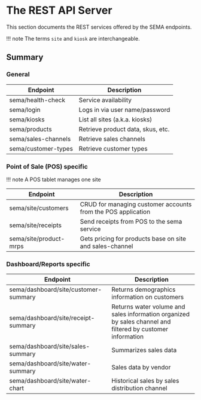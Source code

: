 # The REST API Server

This section documents the REST services offered by the SEMA endpoints.

!!! note
    The terms `site` and `kiosk` are interchangeable.

## Summary

### General

| Endpoint                 | Description                                            
| ------------------------ | -------
| sema/health-check	| Service availability
| sema/login	| Logs in via user name/password
| sema/kiosks | List all sites (a.k.a. kiosks)
| sema/products | Retrieve product data, skus, etc.
| sema/sales-channels | Retrieve sales channels
| sema/customer-types | Retrieve customer types

### Point of Sale (POS) specific

!!! note
    A POS tablet manages one site

| Endpoint            | Description                                            
| ------------------------ | -------
| sema/site/customers | CRUD for managing customer accounts from the POS application
| sema/site/receipts | Send receipts from POS to the sema service
| sema/site/product-mrps | Gets pricing for products base on site and sales-channel

### Dashboard/Reports specific

| Endpoint            | Description                                            
| ------------------------ | -------
| sema/dashboard/site/customer-summary | Returns demographics information on customers
| sema/dashboard/site/receipt-summary | Returns water volume and sales information organized by sales channel and filtered by customer information
| sema/dashboard/site/sales-summary | Summarizes sales data
| sema/dashboard/site/water-summary	| Sales data by vendor
| sema/dashboard/site/water-chart | Historical sales by sales distribution channel